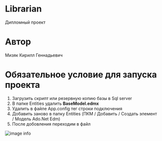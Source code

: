 # Librarian
Дипломный проект

# Автор
Мизяк Кирилл Геннадьевич

# Обязательное условие для запуска проекта 
1) Загрузить скрипт или резервную копию базы в Sql server
2) В папке Entities удалить <b> BaseModel.edmx</b>
3) Удалить в файле App.config  тег строки подключения
4) Добавить заново в папку Entities (ПКМ / Добавить / Создать элемент / Модель Ado.Net Edm)
5) После добовления переходим в файл 
 
![image info](https://github.com/crushednat123/Librarian/raw/master/Librarian/pictures/bd1.png)
